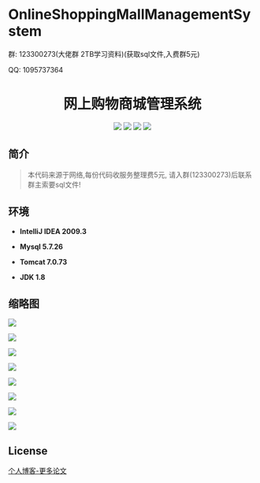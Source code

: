 # OnlineShoppingMallManagementSystem

<p>群: 123300273(大佬群 2TB学习资料)(获取sql文件,入费群5元)</p>
<p>QQ: 1095737364</p>

<p>
    <h1 align="center">网上购物商城管理系统</h1>
</p>

<p align="center">
	<img src="https://img.shields.io/badge/jdk-1.8-orange.svg"/>
    <img src="https://img.shields.io/badge/spring-5.x-lightgrey.svg"/>
    <img src="https://img.shields.io/badge/springmvc-3.x-blue.svg"/>
    <img src="https://img.shields.io/badge/mybatis-3.x-blue.svg"/>
</p>


## 简介

>本代码来源于网络,每份代码收服务整理费5元, 请入群(123300273)后联系群主索要sql文件!
>



## 环境

- <b>IntelliJ IDEA 2009.3</b>

- <b>Mysql 5.7.26</b>

- <b>Tomcat 7.0.73</b>

- <b>JDK 1.8</b>


## 缩略图

![](https://img2020.cnblogs.com/blog/588112/202101/588112-20210110162619370-880727835.png)

![](https://img2020.cnblogs.com/blog/588112/202101/588112-20210110162626804-12441529.png)

![](https://img2020.cnblogs.com/blog/588112/202101/588112-20210110162634548-132740591.png)

![](https://img2020.cnblogs.com/blog/588112/202101/588112-20210110162645453-686333777.png)

![](https://img2020.cnblogs.com/blog/588112/202101/588112-20210110162653967-109061453.png)

![](https://img2020.cnblogs.com/blog/588112/202101/588112-20210110162701951-615365964.png)

![](https://img2020.cnblogs.com/blog/588112/202101/588112-20210110162709231-248847397.png)

![](https://img2020.cnblogs.com/blog/588112/202101/588112-20210110162716205-551487377.png)

## License

[个人博客-更多论文](https://www.cnblogs.com/yysbolg/category/1886262.html)

